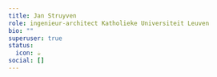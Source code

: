 ```yaml
---
title: Jan Struyven
role: ingenieur-architect Katholieke Universiteit Leuven
bio: ""
superuser: true
status:
  icon: ☕️
social: []
---
```


